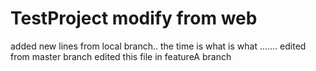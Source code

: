 # TestProject modify from web
added new lines from local branch..
 the time is what is what ....... edited from master branch
 edited this file in featureA branch
